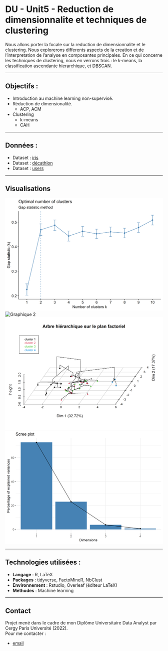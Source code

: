 # DU - Unit5 - Reduction de dimensionnalite et techniques de clustering
Nous allons porter la focale sur la reduction de dimensionnalite et le clustering. Nous explorerons differents aspects de la creation et de l’interpretation de l’analyse en composantes principales. En ce qui concerne les techniques de clustering, nous en verrons trois : le k-means, la classification ascendante hierarchique, et DBSCAN.

---

## Objectifs : 
- Introduction au machine learning non-supervisé.
- Réduction de dimensionalité.
  - ACP, ACM
- Clustering
  - k-means
  - CAH

---

## Données :
- Dataset : [iris](https://archive.ics.uci.edu/dataset/53/iris)
- Dataset : [décathlon](https://www.kaggle.com/datasets/dhafer/decathlon)
- Dataset : [users](https://github.com/FabienHaury/DU-Unit5-Reduction-de-dimensionnalite-et-techniques-de-clustering/blob/main/Jeux%20de%20donn%C3%A9es/users.db.csv)

---

## Visualisations

![Graphique 1](https://github.com/FabienHaury/DU-Unit5-Reduction-de-dimensionnalite-et-techniques-de-clustering/blob/main/Screenshot/q20%20gap%20stat%20method-1.png)
![Graphique 2](https://github.com/FabienHaury/DU-Unit5-Reduction-de-dimensionnalite-et-techniques-de-clustering/blob/main/Screenshot/cercle%20corr%C3%A9lation%20deca-1.png)
![Graphique 3](https://github.com/FabienHaury/DU-Unit5-Reduction-de-dimensionnalite-et-techniques-de-clustering/blob/main/Screenshot/cah%20dendo%203d-1.png)
![Graphique 4](https://github.com/FabienHaury/DU-Unit5-Reduction-de-dimensionnalite-et-techniques-de-clustering/blob/main/Screenshot/scree%20plot%20variance-1.png)

---

## Technologies utilisées :
- **Langage** : R, LaTeX 
- **Packages** : tidyverse, FactoMineR, NbClust
- **Environnement** : Rstudio, Overleaf (éditeur LaTeX) 
- **Méthodes** : Machine learning

---

## Contact

Projet mené dans le cadre de mon Diplôme Universitaire Data Analyst par Cergy Paris Université (2022).   
Pour me contacter : 
- [email](mailto:67912775+FabienHaury@users.noreply.github.com)
